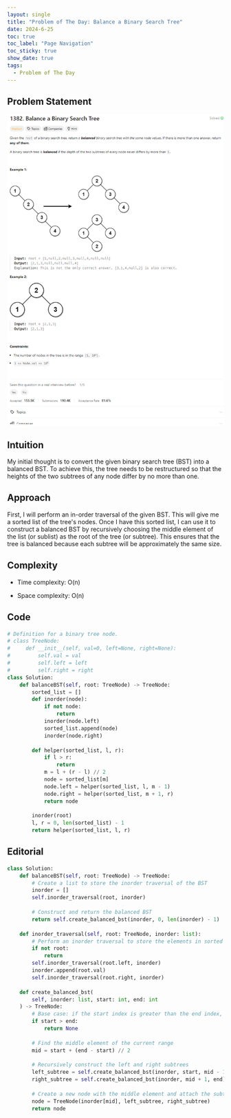 ```yaml
---
layout: single
title: "Problem of The Day: Balance a Binary Search Tree"
date: 2024-6-25
toc: true
toc_label: "Page Navigation"
toc_sticky: true
show_date: true
tags:
  - Problem of The Day
---
```


## Problem Statement

![1382](/assets/images/2024-06-25_19-47-48-problem-1382.png)

## Intuition

My initial thought is to convert the given binary search tree (BST) into a balanced BST. To achieve this, the tree needs to be restructured so that the heights of the two subtrees of any node differ by no more than one.

## Approach

First, I will perform an in-order traversal of the given BST. This will give me a sorted list of the tree's nodes. Once I have this sorted list, I can use it to construct a balanced BST by recursively choosing the middle element of the list (or sublist) as the root of the tree (or subtree). This ensures that the tree is balanced because each subtree will be approximately the same size.

## Complexity

- Time complexity:
  O(n)

- Space complexity:
  O(n)

## Code

```python
# Definition for a binary tree node.
# class TreeNode:
#     def __init__(self, val=0, left=None, right=None):
#         self.val = val
#         self.left = left
#         self.right = right
class Solution:
    def balanceBST(self, root: TreeNode) -> TreeNode:
        sorted_list = []
        def inorder(node):
            if not node:
                return
            inorder(node.left)
            sorted_list.append(node)
            inorder(node.right)

        def helper(sorted_list, l, r):
            if l > r:
                return
            m = l + (r - l) // 2
            node = sorted_list[m]
            node.left = helper(sorted_list, l, m - 1)
            node.right = helper(sorted_list, m + 1, r)
            return node

        inorder(root)
        l, r = 0, len(sorted_list) - 1
        return helper(sorted_list, l, r)
```

## Editorial

```python
class Solution:
    def balanceBST(self, root: TreeNode) -> TreeNode:
        # Create a list to store the inorder traversal of the BST
        inorder = []
        self.inorder_traversal(root, inorder)

        # Construct and return the balanced BST
        return self.create_balanced_bst(inorder, 0, len(inorder) - 1)

    def inorder_traversal(self, root: TreeNode, inorder: list):
        # Perform an inorder traversal to store the elements in sorted order
        if not root:
            return
        self.inorder_traversal(root.left, inorder)
        inorder.append(root.val)
        self.inorder_traversal(root.right, inorder)

    def create_balanced_bst(
        self, inorder: list, start: int, end: int
    ) -> TreeNode:
        # Base case: if the start index is greater than the end index, return None
        if start > end:
            return None

        # Find the middle element of the current range
        mid = start + (end - start) // 2

        # Recursively construct the left and right subtrees
        left_subtree = self.create_balanced_bst(inorder, start, mid - 1)
        right_subtree = self.create_balanced_bst(inorder, mid + 1, end)

        # Create a new node with the middle element and attach the subtrees
        node = TreeNode(inorder[mid], left_subtree, right_subtree)
        return node
```
